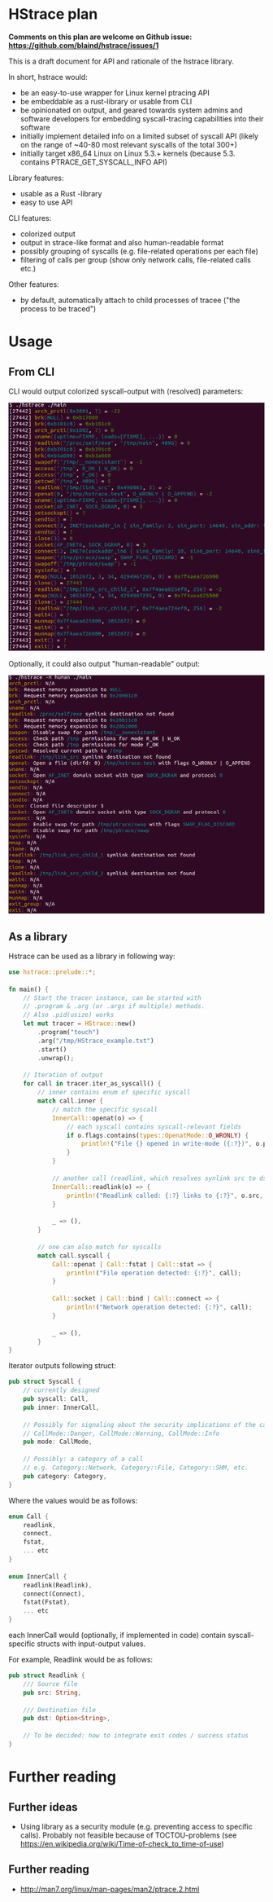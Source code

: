 # HStrace plan

**Comments on this plan are welcome on Github issue: https://github.com/blaind/hstrace/issues/1**

This is a draft document for API and rationale of the hstrace library.

In short, hstrace would:
* be an easy-to-use wrapper for Linux kernel ptracing API
* be embeddable as a rust-library or usable from CLI
* be opinionated on output, and geared towards system admins and software developers for embedding syscall-tracing capabilities into their software
* initially implement detailed info on a limited subset of syscall API (likely on the range of ~40-80 most relevant syscalls of the total 300+)
* initially target x86_64 Linux on Linux 5.3.+ kernels (because 5.3. contains PTRACE_GET_SYSCALL_INFO API)

Library features:
* usable as a Rust -library
* easy to use API

CLI features:
* colorized output
* output in strace-like format and also human-readable format
* possibly grouping of syscalls (e.g. file-related operations per each file)
* filtering of calls per group (show only network calls, file-related calls etc.)

Other features:
* by default, automatically attach to child processes of tracee ("the process to be traced")

# Usage

## From CLI

CLI would output colorized syscall-output with (resolved) parameters:

![Syscall-output](cli-hstrace.png)

Optionally, it could also output "human-readable" output:

![Human-readable output](cli-human.png)


## As a library
Hstrace can be used as a library in following way:
```rust
use hstrace::prelude::*;

fn main() {
    // Start the tracer instance, can be started with
    // .program & .arg (or .args if multiple) methods.
    // Also .pid(usize) works
    let mut tracer = HStrace::new()
        .program("touch")
        .arg("/tmp/HStrace_example.txt")
        .start()
        .unwrap();

    // Iteration of output
    for call in tracer.iter_as_syscall() {
        // inner contains enum of specific syscall
        match call.inner {
            // match the specific syscall
            InnerCall::openat(o) => {
                // each syscall contains syscall-relevant fields
                if o.flags.contains(types::OpenatMode::O_WRONLY) {
                    println!("File {} opened in write-mode ({:?})", o.pathname, o.flags);
                }
            }

            // another call (readlink, which resolves synlink src to dst)
            InnerCall::readlink(o) => {
                println!("Readlink called: {:?} links to {:?}", o.src, o.dst);
            }

            _ => (),
        }

        // one can also match for syscalls
        match call.syscall {
            Call::openat | Call::fstat | Call::stat => {
                println!("File operation detected: {:?}", call);
            }

            Call::socket | Call::bind | Call::connect => {
                println!("Network operation detected: {:?}", call);
            }

            _ => (),
        }
}
```

Iterator outputs following struct:

```rust
pub struct Syscall {
    // currently designed
    pub syscall: Call,
    pub inner: InnerCall,

    // Possibly for signaling about the security implications of the call? E.g. opening a file in home-folder at write-mode would be flagged to danger
    // CallMode::Danger, CallMode::Warning, CallMode::Info
    pub mode: CallMode,

    // Possibly: a category of a call
    // e.g. Category::Network, Category::File, Category::SHM, etc.
    pub category: Category,
}
```

Where the values would be as follows:

```rust
enum Call {
    readlink,
    connect,
    fstat,
    ... etc
}

enum InnerCall {
    readlink(Readlink),
    connect(Connect),
    fstat(Fstat),
    ... etc
}

```

each InnerCall would (optionally, if implemented in code) contain syscall-specific structs with input-output values.

For example, Readlink would be as follows:

```rust
pub struct Readlink {
    /// Source file
    pub src: String,

    /// Destination file
    pub dst: Option<String>,

    // To be decided: how to integrate exit codes / success status
}
```

# Further reading

## Further ideas

* Using library as a security module (e.g. preventing access to specific calls). Probably not feasible because of TOCTOU-problems (see https://en.wikipedia.org/wiki/Time-of-check_to_time-of-use)

## Further reading
* http://man7.org/linux/man-pages/man2/ptrace.2.html
